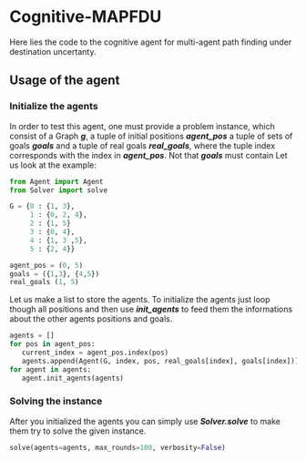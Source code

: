 # Cognitive-MAPFDU
Here lies the code to the cognitive agent for multi-agent path finding under destination uncertanty.

## Usage of the agent
### Initialize the agents
In order to test this agent, one must provide a problem instance, which consist of a Graph **_g_**, a tuple of initial positions **_agent\_pos_** a tuple of sets of goals **_goals_** and a tuple of real goals **_real\_goals_**, where the tuple index corresponds with the index in **_agent\_pos_**. Not that **_goals_** must contain Let us look at the example:

```python
from Agent import Agent
from Solver import solve

G = {0 : {1, 3},
     1 : {0, 2, 4},
     2 : {1, 5}
     3 : {0, 4},
     4 : {1, 3 ,5},
     5 : {2, 4}} 

agent_pos = (0, 5)
goals = ({1,3}, {4,5})
real_goals (1, 5)
```
 Let us make a list to store the agents. To initialize the agents just loop though all positions and then use **_init\_agents_** to feed them the informations about the other agents positions and goals.
 
 ```python
 agents = []
for pos in agent_pos:
    current_index = agent_pos.index(pos)
    agents.append(Agent(G, index, pos, real_goals[index], goals[index]))
for agent in agents:
    agent.init_agents(agents)
```
### Solving the instance
After you initialized the agents you can simply use **_Solver.solve_** to make them try to solve the given instance.
 ```python
solve(agents=agents, max_rounds=100, verbosity=False)
```
